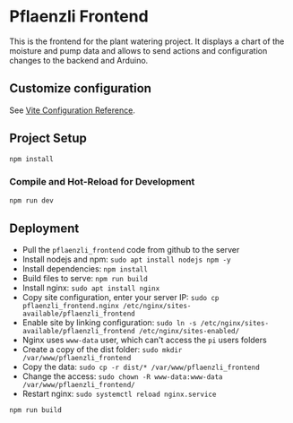# Pflaenzli Frontend

This is the frontend for the plant watering project. It displays a chart of the moisture and pump data and allows to send
actions and configuration changes to the backend and Arduino.

## Customize configuration

See [Vite Configuration Reference](https://vitejs.dev/config/).

## Project Setup

```sh
npm install
```

### Compile and Hot-Reload for Development

```sh
npm run dev
```

## Deployment

- Pull the `pflaenzli_frontend` code from github to the server
- Install nodejs and npm: `sudo apt install nodejs npm -y`
- Install dependencies: `npm install`
- Build files to serve: `npm run build`
- Install nginx: `sudo apt install nginx`
- Copy site configuration, enter your server IP: `sudo cp pflaenzli_frontend.nginx /etc/nginx/sites-available/pflaenzli_frontend`
- Enable site by linking configuration: `sudo ln -s /etc/nginx/sites-available/pflaenzli_frontend /etc/nginx/sites-enabled/`
- Nginx uses `www-data` user, which can't access the `pi` users folders
- Create a copy of the dist folder: `sudo mkdir /var/www/pflaenzli_frontend`
- Copy the data: `sudo cp -r dist/* /var/www/pflaenzli_frontend`
- Change the access: `sudo chown -R www-data:www-data /var/www/pflaenzli_frontend/`
- Restart nginx: `sudo systemctl reload nginx.service`

```sh
npm run build
```
